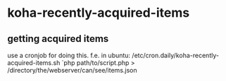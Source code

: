 # koha-recently-acquired-items

## getting acquired items

use a cronjob for doing this. f.e. in ubuntu: /etc/cron.daily/koha-recently-acquired-items.sh `php path/to/script.php > /directory/the/webserver/can/see/items.json
